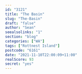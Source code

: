 ```yaml
---
id: "3121"
title: "The Basin"
slug: "The-Basin"
draft: "false"
author: "Sean"
seealsolinks: "1"
section: "blog"
categories: ["WA"]
tags: ["Rottnest Island"]
postcode: "6161"
date: "2021-11-10T22:00:09+11:00"
realScore: 93
secret: "yes"
---
```

